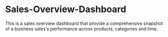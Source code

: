 # Sales-Overview-Dashboard
This is a sales overview dashboard that provide a comprehensive snapshot of a business sales's performance across products, categories and time.
